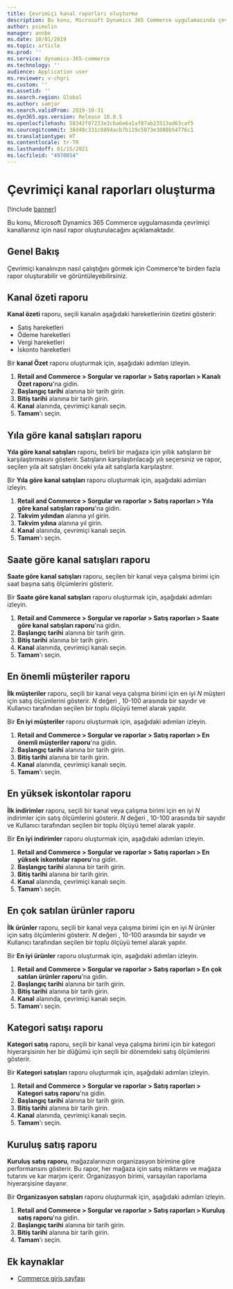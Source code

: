 ```yaml
---
title: Çevrimiçi kanal raporları oluşturma
description: Bu konu, Microsoft Dynamics 365 Commerce uygulamasında çevrimiçi kanallarınız için nasıl rapor oluşturulacağını açıklamaktadır.
author: psimolin
manager: annbe
ms.date: 10/01/2019
ms.topic: article
ms.prod: ''
ms.service: dynamics-365-commerce
ms.technology: ''
audience: Application user
ms.reviewer: v-chgri
ms.custom: ''
ms.assetid: ''
ms.search.region: Global
ms.author: samjar
ms.search.validFrom: 2019-10-31
ms.dyn365.ops.version: Release 10.0.5
ms.openlocfilehash: 58342f07233e3c6a6e6a1af87ab23513ad63caf5
ms.sourcegitcommit: 38d40c331c8894acb7b119c5073e3088b54776c1
ms.translationtype: HT
ms.contentlocale: tr-TR
ms.lasthandoff: 01/15/2021
ms.locfileid: "4970054"
---
```

# <a name="generate-online-channel-reports"></a>Çevrimiçi kanal raporları oluşturma


[!include [banner](includes/banner.md)]

Bu konu, Microsoft Dynamics 365 Commerce uygulamasında çevrimiçi kanallarınız için nasıl rapor oluşturulacağını açıklamaktadır.

## <a name="overview"></a>Genel Bakış

Çevrimiçi kanalınızın nasıl çalıştığını görmek için Commerce'te birden fazla rapor oluşturabilir ve görüntüleyebilirsiniz.

## <a name="channel-summary-report"></a>Kanal özeti raporu

**Kanal özeti** raporu, seçili kanalın aşağıdaki hareketlerinin özetini gösterir:

- Satış hareketleri
- Ödeme hareketleri
- Vergi hareketleri
- İskonto hareketleri

Bir **kanal Özet** raporu oluşturmak için, aşağıdaki adımları izleyin.

1. **Retail and Commerce \> Sorgular ve raporlar \> Satış raporları \> Kanalı Özet raporu**'na gidin.
1. **Başlangıç tarihi** alanına bir tarih girin.
1. **Bitiş tarihi** alanına bir tarih girin.
1. **Kanal** alanında, çevrimiçi kanalı seçin.
1. **Tamam**'ı seçin.
 
## <a name="channel-sales-by-year-report"></a>Yıla göre kanal satışları raporu 

**Yıla göre kanal satışları** raporu, belirli bir mağaza için yıllık satışların bir karşılaştırmasını gösterir. Satışların karşılaştırılacağı yılı seçersiniz ve rapor, seçilen yıla ait satışları önceki yıla ait satışlarla karşılaştırır.

Bir **Yıla göre kanal satışları** raporu oluşturmak için, aşağıdaki adımları izleyin.

1. **Retail and Commerce \> Sorgular ve raporlar \> Satış raporları \> Yıla göre kanal satışları raporu**'na gidin.
1. **Takvim yılından** alanına yıl girin.
1. **Takvim yılına** alanına yıl girin.
1. **Kanal** alanında, çevrimiçi kanalı seçin.
1. **Tamam**'ı seçin.

## <a name="channel-sales-by-hour-report"></a>Saate göre kanal satışları raporu

**Saate göre kanal satışları** raporu, seçilen bir kanal veya çalışma birimi için saat başına satış ölçümlerini gösterir.

Bir **Saate göre kanal satışları** raporu oluşturmak için, aşağıdaki adımları izleyin.

1. **Retail and Commerce \> Sorgular ve raporlar \> Satış raporları \> Saate göre kanal satışları raporu**'na gidin.
1. **Başlangıç tarihi** alanına bir tarih girin.
1. **Bitiş tarihi** alanına bir tarih girin.
1. **Kanal** alanında, çevrimiçi kanalı seçin.
1. **Tamam**'ı seçin.

## <a name="top-customers-report"></a>En önemli müşteriler raporu

**İlk müşteriler** raporu, seçili bir kanal veya çalışma birimi için en iyi *N* müşteri için satış ölçümlerini gösterir. *N* değeri , 10-100 arasında bir sayıdır ve Kullanıcı tarafından seçilen bir toplu ölçüyü temel alarak yapılır.

Bir **En iyi müşteriler** raporu oluşturmak için, aşağıdaki adımları izleyin.

1. **Retail and Commerce \> Sorgular ve raporlar \> Satış raporları \> En önemli müşteriler raporu**'na gidin.
1. **Başlangıç tarihi** alanına bir tarih girin.
1. **Bitiş tarihi** alanına bir tarih girin.
1. **Kanal** alanında, çevrimiçi kanalı seçin.
1. **Tamam**'ı seçin.

## <a name="top-discounts-report"></a>En yüksek iskontolar raporu

**İlk indirimler** raporu, seçili bir kanal veya çalışma birimi için en iyi *N* indirimler için satış ölçümlerini gösterir. *N* değeri , 10-100 arasında bir sayıdır ve Kullanıcı tarafından seçilen bir toplu ölçüyü temel alarak yapılır.

Bir **En iyi indirimler** raporu oluşturmak için, aşağıdaki adımları izleyin.

1. **Retail and Commerce \> Sorgular ve raporlar \> Satış raporları \> En yüksek iskontolar raporu**'na gidin.
1. **Başlangıç tarihi** alanına bir tarih girin.
1. **Bitiş tarihi** alanına bir tarih girin.
1. **Kanal** alanında, çevrimiçi kanalı seçin.
1. **Tamam**'ı seçin.

## <a name="top-products-report"></a>En çok satılan ürünler raporu

**İlk ürünler** raporu, seçili bir kanal veya çalışma birimi için en iyi *N* ürünler için satış ölçümlerini gösterir. *N* değeri , 10-100 arasında bir sayıdır ve Kullanıcı tarafından seçilen bir toplu ölçüyü temel alarak yapılır.

Bir **En iyi ürünler** raporu oluşturmak için, aşağıdaki adımları izleyin.

1. **Retail and Commerce \> Sorgular ve raporlar \> Satış raporları \> En çok satılan ürünler raporu**'na gidin.
1. **Başlangıç tarihi** alanına bir tarih girin.
1. **Bitiş tarihi** alanına bir tarih girin.
1. **Kanal** alanında, çevrimiçi kanalı seçin.
1. **Tamam**'ı seçin.

## <a name="category-sales-report"></a>Kategori satışı raporu

**Kategori satış** raporu, seçili bir kanal veya çalışma birimi için bir kategori hiyerarşisinin her bir düğümü için seçili bir dönemdeki satış ölçümlerini gösterir.

Bir **Kategori satışları** raporu oluşturmak için, aşağıdaki adımları izleyin.

1. **Retail and Commerce \> Sorgular ve raporlar \> Satış raporları \> Kategori satış raporu**'na gidin.
1. **Başlangıç tarihi** alanına bir tarih girin.
1. **Bitiş tarihi** alanına bir tarih girin.
1. **Kanal** alanında, çevrimiçi kanalı seçin.
1. **Tamam**'ı seçin.

## <a name="organization-sales-report"></a>Kuruluş satış raporu

**Kuruluş satış raporu**, mağazalarınızın organizasyon birimine göre performansını gösterir. Bu rapor, her mağaza için satış miktarını ve mağaza tutarını ve kar marjını içerir. Organizasyon birimi, varsayılan raporlama hiyerarşisine dayanır.

Bir **Organizasyon satışları** raporu oluşturmak için, aşağıdaki adımları izleyin.

1. **Retail and Commerce \> Sorgular ve raporlar \> Satış raporları \> Kuruluş satış raporu**'na gidin.
1. **Başlangıç tarihi** alanına bir tarih girin.
1. **Bitiş tarihi** alanına bir tarih girin.
1. **Tamam**'ı seçin.

## <a name="additional-resources"></a>Ek kaynaklar

- [Commerce giriş sayfası](../retail/index.md)
